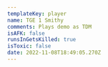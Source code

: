 ```yaml
---
templateKey: player
name: TGE 1 Smithy
comments: Plays demo as TDM
isAFK: false
runsInGetsKilled: true
isToxic: false
date: 2022-11-08T18:49:05.270Z
---
```

